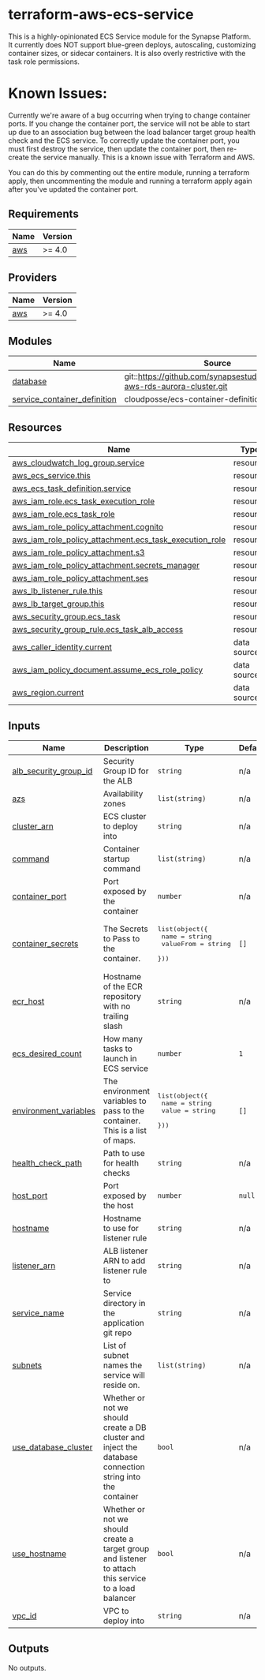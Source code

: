 # terraform-aws-ecs-service

This is a highly-opinionated ECS Service module for the Synapse Platform. It currently does NOT support blue-green deploys, autoscaling, customizing container sizes, or sidecar containers. It is also overly restrictive with the task role permissions.

# Known Issues:

Currently we're aware of a bug occurring when trying to change container ports. If you change the container port, the service will not be able to start up due to an association bug between the load balancer target group health check and the ECS service. To correctly update the container port, you must first destroy the service, then update the container port, then re-create the service manually. This is a known issue with Terraform and AWS.

You can do this by commenting out the entire module, running a terraform apply, then uncommenting the module and running a terraform apply again after you've updated the container port.

<!-- BEGIN_TF_DOCS -->

## Requirements

| Name                                                   | Version |
| ------------------------------------------------------ | ------- |
| <a name="requirement_aws"></a> [aws](#requirement_aws) | >= 4.0  |

## Providers

| Name                                             | Version |
| ------------------------------------------------ | ------- |
| <a name="provider_aws"></a> [aws](#provider_aws) | >= 4.0  |

## Modules

| Name                                                                                                                    | Source                                                                      | Version |
| ----------------------------------------------------------------------------------------------------------------------- | --------------------------------------------------------------------------- | ------- |
| <a name="module_database"></a> [database](#module_database)                                                             | git::https://github.com/synapsestudios/terraform-aws-rds-aurora-cluster.git | v0.0.7  |
| <a name="module_service_container_definition"></a> [service_container_definition](#module_service_container_definition) | cloudposse/ecs-container-definition/aws                                     | 0.58.1  |

## Resources

| Name                                                                                                                                                             | Type        |
| ---------------------------------------------------------------------------------------------------------------------------------------------------------------- | ----------- |
| [aws_cloudwatch_log_group.service](https://registry.terraform.io/providers/hashicorp/aws/latest/docs/resources/cloudwatch_log_group)                             | resource    |
| [aws_ecs_service.this](https://registry.terraform.io/providers/hashicorp/aws/latest/docs/resources/ecs_service)                                                  | resource    |
| [aws_ecs_task_definition.service](https://registry.terraform.io/providers/hashicorp/aws/latest/docs/resources/ecs_task_definition)                               | resource    |
| [aws_iam_role.ecs_task_execution_role](https://registry.terraform.io/providers/hashicorp/aws/latest/docs/resources/iam_role)                                     | resource    |
| [aws_iam_role.ecs_task_role](https://registry.terraform.io/providers/hashicorp/aws/latest/docs/resources/iam_role)                                               | resource    |
| [aws_iam_role_policy_attachment.cognito](https://registry.terraform.io/providers/hashicorp/aws/latest/docs/resources/iam_role_policy_attachment)                 | resource    |
| [aws_iam_role_policy_attachment.ecs_task_execution_role](https://registry.terraform.io/providers/hashicorp/aws/latest/docs/resources/iam_role_policy_attachment) | resource    |
| [aws_iam_role_policy_attachment.s3](https://registry.terraform.io/providers/hashicorp/aws/latest/docs/resources/iam_role_policy_attachment)                      | resource    |
| [aws_iam_role_policy_attachment.secrets_manager](https://registry.terraform.io/providers/hashicorp/aws/latest/docs/resources/iam_role_policy_attachment)         | resource    |
| [aws_iam_role_policy_attachment.ses](https://registry.terraform.io/providers/hashicorp/aws/latest/docs/resources/iam_role_policy_attachment)                     | resource    |
| [aws_lb_listener_rule.this](https://registry.terraform.io/providers/hashicorp/aws/latest/docs/resources/lb_listener_rule)                                        | resource    |
| [aws_lb_target_group.this](https://registry.terraform.io/providers/hashicorp/aws/latest/docs/resources/lb_target_group)                                          | resource    |
| [aws_security_group.ecs_task](https://registry.terraform.io/providers/hashicorp/aws/latest/docs/resources/security_group)                                        | resource    |
| [aws_security_group_rule.ecs_task_alb_access](https://registry.terraform.io/providers/hashicorp/aws/latest/docs/resources/security_group_rule)                   | resource    |
| [aws_caller_identity.current](https://registry.terraform.io/providers/hashicorp/aws/latest/docs/data-sources/caller_identity)                                    | data source |
| [aws_iam_policy_document.assume_ecs_role_policy](https://registry.terraform.io/providers/hashicorp/aws/latest/docs/data-sources/iam_policy_document)             | data source |
| [aws_region.current](https://registry.terraform.io/providers/hashicorp/aws/latest/docs/data-sources/region)                                                      | data source |

## Inputs

| Name                                                                                             | Description                                                                                               | Type                                                                      | Default | Required |
| ------------------------------------------------------------------------------------------------ | --------------------------------------------------------------------------------------------------------- | ------------------------------------------------------------------------- | ------- | :------: |
| <a name="input_alb_security_group_id"></a> [alb_security_group_id](#input_alb_security_group_id) | Security Group ID for the ALB                                                                             | `string`                                                                  | n/a     |   yes    |
| <a name="input_azs"></a> [azs](#input_azs)                                                       | Availability zones                                                                                        | `list(string)`                                                            | n/a     |   yes    |
| <a name="input_cluster_arn"></a> [cluster_arn](#input_cluster_arn)                               | ECS cluster to deploy into                                                                                | `string`                                                                  | n/a     |   yes    |
| <a name="input_command"></a> [command](#input_command)                                           | Container startup command                                                                                 | `list(string)`                                                            | n/a     |   yes    |
| <a name="input_container_port"></a> [container_port](#input_container_port)                      | Port exposed by the container                                                                             | `number`                                                                  | n/a     |   yes    |
| <a name="input_container_secrets"></a> [container_secrets](#input_container_secrets)             | The Secrets to Pass to the container.                                                                     | <pre>list(object({<br> name = string<br> valueFrom = string<br> }))</pre> | `[]`    |    no    |
| <a name="input_ecr_host"></a> [ecr_host](#input_ecr_host)                                        | Hostname of the ECR repository with no trailing slash                                                     | `string`                                                                  | n/a     |   yes    |
| <a name="input_ecs_desired_count"></a> [ecs_desired_count](#input_ecs_desired_count)             | How many tasks to launch in ECS service                                                                   | `number`                                                                  | `1`     |    no    |
| <a name="input_environment_variables"></a> [environment_variables](#input_environment_variables) | The environment variables to pass to the container. This is a list of maps.                               | <pre>list(object({<br> name = string<br> value = string<br> }))</pre>     | `[]`    |    no    |
| <a name="input_health_check_path"></a> [health_check_path](#input_health_check_path)             | Path to use for health checks                                                                             | `string`                                                                  | n/a     |   yes    |
| <a name="input_host_port"></a> [host_port](#input_host_port)                                     | Port exposed by the host                                                                                  | `number`                                                                  | `null`  |    no    |
| <a name="input_hostname"></a> [hostname](#input_hostname)                                        | Hostname to use for listener rule                                                                         | `string`                                                                  | n/a     |   yes    |
| <a name="input_listener_arn"></a> [listener_arn](#input_listener_arn)                            | ALB listener ARN to add listener rule to                                                                  | `string`                                                                  | n/a     |   yes    |
| <a name="input_service_name"></a> [service_name](#input_service_name)                            | Service directory in the application git repo                                                             | `string`                                                                  | n/a     |   yes    |
| <a name="input_subnets"></a> [subnets](#input_subnets)                                           | List of subnet names the service will reside on.                                                          | `list(string)`                                                            | n/a     |   yes    |
| <a name="input_use_database_cluster"></a> [use_database_cluster](#input_use_database_cluster)    | Whether or not we should create a DB cluster and inject the database connection string into the container | `bool`                                                                    | n/a     |   yes    |
| <a name="input_use_hostname"></a> [use_hostname](#input_use_hostname)                            | Whether or not we should create a target group and listener to attach this service to a load balancer     | `bool`                                                                    | n/a     |   yes    |
| <a name="input_vpc_id"></a> [vpc_id](#input_vpc_id)                                              | VPC to deploy into                                                                                        | `string`                                                                  | n/a     |   yes    |

## Outputs

No outputs.

<!-- END_TF_DOCS -->
